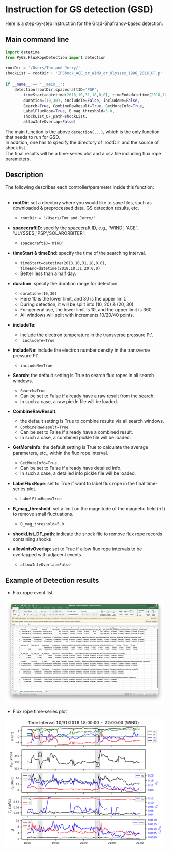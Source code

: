 # Instruction for GS detection (GSD)    
Here is a step-by-step instruction for the Grad-Shafranov-based detection. 
## Main command line
```python
import datetime
from PyGS.FluxRopeDetection import detection

rootDir = '/Users/Tom_and_Jerry/' 
shockList = rootDir + 'IPShock_ACE_or_WIND_or_Ulysses_1996_2016_DF.p'

if __name__ == "__main__":
    detection(rootDir,spacecraftID='PSP',
        timeStart=datetime(2018,10,31,18,0,0), timeEnd=datetime(2018,10,31,22,0,0),
        duration=(10,30), includeTe=False, includeNe=False,
        Search=True, CombineRawResult=True, GetMoreInfo=True,
        LabelFluxRope=True, B_mag_threshold=5.0,
        shockList_DF_path=shockList,
        allowIntvOverlap=False)
```

The main function is the above ```detection(...)```, which is the only function that needs to run for GSD.    
In addition, one has to specify the directory of 'rootDir' and the source of shock list.    
The final results will be a time-series plot and a csv file including flux rope parameters.     

## Description
The following describes each controller/parameter inside this function:<br><br>

- **rootDir**: set a directory where you would like to save files, such as downloaded & preprocessed data, GS detection results, etc.    
    - ```rootDir = '/Users/Tom_and_Jerry/' ```

- **spacecraftID**: specify the spacecraft ID, e.g., 'WIND', 'ACE', 'ULYSSES','PSP','SOLARORBITER'.<br>
    - ```spacecraftID='WIND' ```

- **timeStart & timeEnd**: specify the time of the searching interval.  
    - ```timeStart=datetime(2018,10,31,18,0,0), timeEnd=datetime(2018,10,31,20,0,0)```    
    - Better less than a half day.

- **duration**: specify the duration range for detection.
    - ```duration=(10,30)```
    - Here 10 is the lower limit, and 30 is the upper limit.
    - During detection, it will be spilt into (10, 20) & (20, 30).
    - For general use, the lower limit is 10, and the upper limit is 360.        
    - All windows will split with increments 10/20/40 points.    

- **includeTe**: 
    - include the electron temperature in the transverse pressure Pt'.    
    - ``` includeTe=True```    

- **includeNe**: include the electron number density in the transverse pressure Pt'.    
    - ```includeNe=True```    
 
- **Search**: the default setting is True to search flux ropes in all search windows.    
    - ```Search=True``` 
    - Can be set to False if already have a raw result from the search.    
    - In such a case, a raw pickle file will be loaded.      
 
- **CombineRawResult**: 
    - the default setting is True to combine results via all search windows.    
    - ```CombineRawResult=True```    
    - Can be set to False if already have a combined result.    
    - In such a case, a combined pickle file will be loaded.        

- **GetMoreInfo**: the default setting is True to calculate the average parameters, etc., within the flux rope interval.   
    - ```GetMoreInfo=True```   
    - Can be set to False if already have detailed info.    
    - In such a case, a detailed info pickle file will be loaded.        

- **LabelFluxRope**: set to True if want to label flux rope in the final time-series plot.    
    - ```LabelFluxRope=True```    

- **B_mag_threshold**: set a limit on the magnitude of the magnetic field (nT) to remove small fluctuations.    
    - ```B_mag_threshold=5.0```
  
- **shockList_DF_path**: indicate the shock file to remove flux rope records containing shocks

- **allowIntvOverlap**: set to True if allow flux rope intervals to be overlapped with adjacent events.    
    - ```allowIntvOverlap=False```

## Example of Detection results
- Flux rope event list
<img width="500" src="https://github.com/PyGSDR/PyGS/blob/main/example_figures/detection_FR_list.png">

- Flux rope time-series plot
<img width="500" src="https://github.com/PyGSDR/PyGS/blob/main/example_figures/detection_FR_time_series.png">

